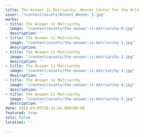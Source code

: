 ```yaml
---
title: The Answer Is Matriarchy, Wexner Center for the Arts
cover: "/content/assets/Winant_Wexner_5.jpg"
works:
- title: The Answer Is Matriarchy
  image: "/content/assets/the-answer-is-matriarchy-0.jpg"
  description: ''
- title: The Answer Is Matriarchy
  image: "/content/assets/the-answer-is-matriarchy-1.jpg"
  description: ''
- title: The Answer Is Matriarchy
  image: "/content/assets/the-answer-is-matriarchy-2.jpg"
  description: ''
- title: The Answer Is Matriarchy
  image: "/content/assets/the-answer-is-matriarchy-3.jpg"
  description: ''
- title: The Answer Is Matriarchy
  image: "/content/assets/the-answer-is-matriarchy-4.jpg"
  description: ''
- title: The Answer Is Matriarchy
  image: "/content/assets/the-answer-is-matriarchy-5.jpg"
  description: ''
date: 2019-03-05T16:12:44.000+00:00
featured: true
solo: false
location: ''

---
```

